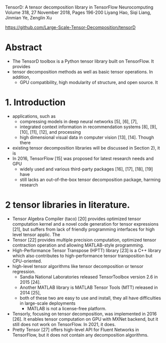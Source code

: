 TensorD: A tensor decomposition library in TensorFlow
Neurocomputing Volume 318, 27 November 2018, Pages 196-200
Liyang Hao, Siqi Liang, Jinmian Ye, Zenglin Xu

https://github.com/Large-Scale-Tensor-Decomposition/tensorD

# Abstract

* The TensorD toolbox is a Python tensor library built on TensorFlow. It provides
* tensor decomposition methods as well as basic tensor operations. In addition,
  * GPU compatibility, high modularity of structure, and open source. It

# 1. Introduction

* applications, such as
  * compressing models in deep neural networks [5], [6], [7],
  * integrated context information in recommendation systems [8], [9], [10],
    [11], [12], and processing
  * high dimensional visual data in computer vision [13], [14]. Though there
* existing tensor decomposition libraries will be discussed in Section 2), it is
* In 2016, TensorFlow [15] was proposed for latest research needs and GPU
  * widely used and various third-party packages [16], [17], [18], [19] have
  * still lacks an out-of-the-box tensor decomposition package, harming research

# 2 tensor libraries in literature.

* Tensor Algebra Compiler (taco) [20] provides optimized tensor computation
  kernel and a novel code generation for tensor expressions [21], but suffers
  from lack of friendly programming interfaces for high level tensor applic. The
* Tensor [22] provides multiple precision computation, optimized tensor
  contraction operation and allowing MATLAB-style programming.
* High-Performance Tensor Transpose (HPTT) library [23] is a C++ library which
  also contributes to high-performance tensor transposition but CPU-oriented.
* high-level tensor algorithms like tensor decomposition or tensor regression.
  * Sandia National Laboratories released TensorToolbox version 2.6 in 2015 [24].
  * Another MATLAB library is MATLAB Tensor Tools (MTT) released in 2014 [25],
  * both of these two are easy to use and install, they all have
    difficulties in large-scale deployments
    * MATLAB is not a license-free platform.
* Tensorly, focusing on tensor decomposition, was implemented in 2016 [26]. It
  enables tensor computation on GPU with MXNet backend, but it still does not
  work on TensorFlow. In 2021, it does.
* Pretty Tensor [27] offers high-level API for Fluent Networks in TensorFlow,
  but it does not contain any decomposition algorithms.
